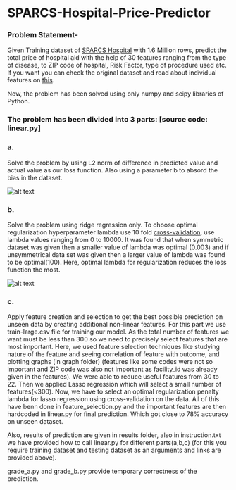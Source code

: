 # SPARCS-Hospital-Price-Predictor

### Problem Statement- 

Given Training dataset of [SPARCS Hospital](https://www.cse.iitd.ac.in/~cs5170401/Assignment_1.zip) with 1.6 Million rows, predict the total price of hospital aid with the 
help of 30 features ranging from the type of disease, to ZIP code of hospital, Risk Factor, type of procedure used etc. If you want you can check the original dataset and 
read about individual features on [this](https://healthdata.gov/State/Hospital-Inpatient-Discharges-SPARCS-De-Identified/nff8-2va3).

Now, the problem has been solved using only numpy and scipy libraries of Python.

### The problem has been divided into 3 parts: [source code: linear.py]

### a. 

Solve the problem by using L2 norm of difference in predicted value and actual value as our loss function. Also using a parameter b to absord the bias in the dataset.

![alt text](https://s3.ap-south-1.amazonaws.com/afteracademy-server-uploads/l2-loss-function.png)

### b. 

Solve the problem using ridge regression only. To choose optimal regularization hyperparameter lambda use 10 fold [cross-validation](https://www.cs.cmu.edu/~schneide/tut5/node42.html), use lambda values ranging from 0 to 10000. It was found
that when symmetric dataset was given then a smaller value of lambda was optimal (0.003) and if unsymmetrical data set was given then a larger value of lambda was found to be 
optimal(100). Here, optimal lambda for regularization reduces the loss function the most. 
  
![alt text](https://miro.medium.com/max/1126/1*7WR8ORB7cHNOJYZRBU5a1Q.png)

### c.

Apply feature creation and selection to get the best possible prediction on unseen data by creating additional non-linear features. For this part we use train-large.csv file for
training our model. As the total number of features we want must be less than 300 so we need to precisely select features that are most important. Here, we used feature selection
techniques like studying nature of the feature and seeing correlation of feature with outcome, and plotting graphs (in graph folder) (features like some codes were not so important
and ZIP code was also not important as facility_id was already given in the features). We were able to reduce useful features from
30 to 22. Then we applied Lasso regression which will select a small number of features(<300). Now, we have to select an optimal regularization penalty lambda for lasso
regression using cross-validation on the data. All of this have benn done in feature_selection.py and the important features are then hardcoded in linear.py for final prediction. Which got close to 78% accuracy on unseen dataset.


Also, results of prediction are given in results folder, also in instruction.txt we have provided how to call linear.py for different parts(a,b,c) (for this you require training dataset and testing dataset as an arguments and links are provided above).
   
grade_a.py and grade_b.py provide temporary correctness of the prediction.
